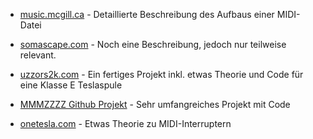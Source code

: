 * [music.mcgill.ca](http://www.music.mcgill.ca/~ich/classes/mumt306/StandardMIDIfileformat.html) - Detaillierte Beschreibung des Aufbaus einer MIDI-Datei

* [somascape.com](http://www.somascape.org/midi/tech/mfile.html) - Noch eine Beschreibung, jedoch nur teilweise relevant.

* [uzzors2k.com](http://uzzors2k.com/index.php?page=midiinterrupter) - Ein fertiges Projekt inkl. etwas Theorie und Code für eine Klasse E Teslaspule

* [MMMZZZZ Github Projekt](https://github.com/MMMZZZZ/Syntherrupter/tree/dev/Documentation/Wiki#readme) - Sehr umfangreiches Projekt mit Code

* [onetesla.com](http://onetesla.com/tesla-coil-faq) - Etwas Theorie zu MIDI-Interruptern
